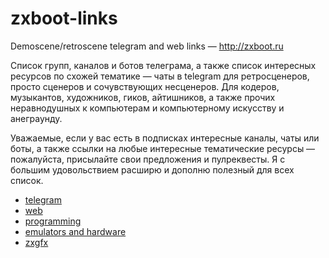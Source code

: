 # zxboot-links

Demoscene/retroscene telegram and web links — http://zxboot.ru

Список групп, каналов и ботов телеграма, а также список интересных ресурсов по схожей тематике — чаты в telegram для ретросценеров, просто сценеров и сочувствующих несценеров. Для кодеров, музыкантов, художников, гиков, айтишников, а также прочих неравнодушных к компьютерам и компьютерному искусству и анеграунду.

Уважаемые, если у вас есть в подписках интересные каналы, чаты или боты, а также ссылки на любые интересные тематические ресурсы — пожалуйста, присылайте свои предложения и пулреквесты. Я с большим удовольствием расширю и дополню полезный для всех список.

* [telegram](https://github.com/nodeus/zxboot-links/blob/master/telegram/_index.md)
* [web](https://github.com/nodeus/zxboot-links/blob/master/web/_index.md)
* [programming](https://github.com/nodeus/zxboot-links/blob/master/programming/_index.md)
* [emulators and hardware](https://github.com/nodeus/zxboot-links/blob/master/hard/_index.md)
* [zxgfx](https://github.com/nodeus/zxboot-links/blob/master/zxgfx/_index.md)
